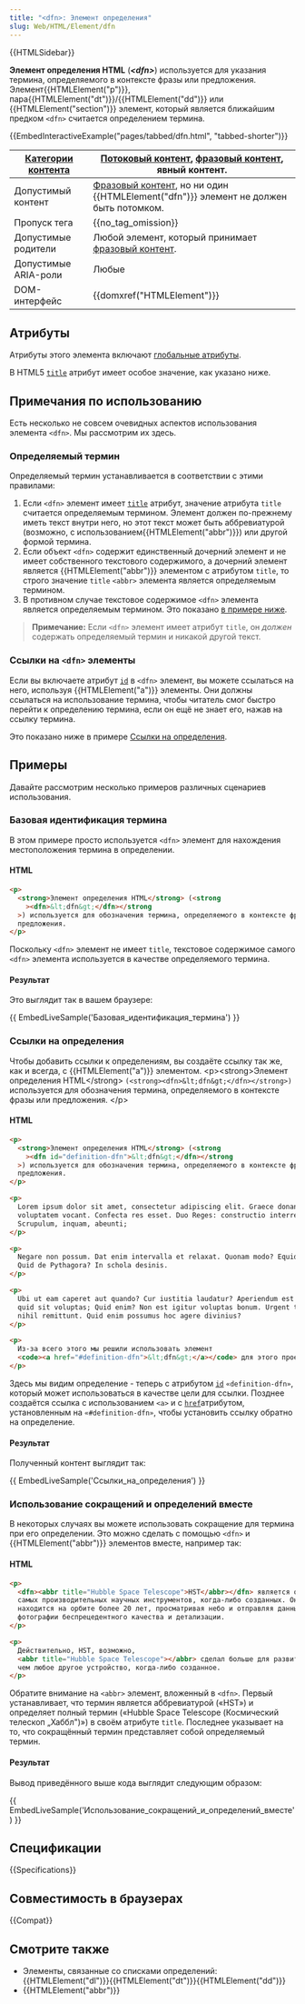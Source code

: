 ```yaml
---
title: "<dfn>: Элемент определения"
slug: Web/HTML/Element/dfn
---
```


{{HTMLSidebar}}

**Элемент определения HTML** (**_\<dfn>_**) используется для указания термина, определяемого в контексте фразы или предложения. Элемент{{HTMLElement("p")}}, пара{{HTMLElement("dt")}}/{{HTMLElement("dd")}} или {{HTMLElement("section")}} элемент, который является ближайшим предком `<dfn>` считается определением термина.

{{EmbedInteractiveExample("pages/tabbed/dfn.html", "tabbed-shorter")}}

| [Категории контента](/ru/docs/Web/HTML/Content_categories) | [Потоковый контент](/ru/docs/Web/HTML/Content_categories#Flow_content), [фразовый контент](/ru/docs/Web/HTML/Content_categories#Phrasing_content), явный контент. |
| ---------------------------------------------------------- | ----------------------------------------------------------------------------------------------------------------------------------------------------------------- |
| Допустимый контент                                         | [Фразовый контент](/ru/docs/Web/HTML/Content_categories#Phrasing_content), но ни один {{HTMLElement("dfn")}} элемент не должен быть потомком.                     |
| Пропуск тега                                               | {{no_tag_omission}}                                                                                                                                               |
| Допустимые родители                                        | Любой элемент, который принимает [фразовый контент](/ru/docs/Web/HTML/Content_categories#Phrasing_content).                                                       |
| Допустимые ARIA-роли                                       | Любые                                                                                                                                                             |
| DOM-интерфейс                                              | {{domxref("HTMLElement")}}                                                                                                                                        |

## Атрибуты

Атрибуты этого элемента включают [глобальные атрибуты](/ru/docs/Web/HTML/Global_attributes).

В HTML5 [`title`](/ru/docs/Web/HTML/Global_attributes#title) атрибут имеет особое значение, как указано ниже.

## Примечания по использованию

Есть несколько не совсем очевидных аспектов использования элемента `<dfn>`. Мы рассмотрим их здесь.

### Определяемый термин

Определяемый термин устанавливается в соответствии с этими правилами:

1. Если `<dfn>` элемент имеет [`title`](/ru/docs/Web/HTML/Global_attributes#title) атрибут, значение атрибута `title` считается определяемым термином. Элемент должен по-прежнему иметь текст внутри него, но этот текст может быть аббревиатурой (возможно, с использованием{{HTMLElement("abbr")}}) или другой формой термина.
2. Если объект `<dfn>` содержит единственный дочерний элемент и не имеет собственного текстового содержимого, а дочерний элемент является {{HTMLElement("abbr")}} элементом с атрибутом `title`, то строго значение `title` `<abbr>` элемента является определяемым термином.
3. В противном случае текстовое содержимое `<dfn>` элемента является определяемым термином. Это показано [в примере ниже](#базовая_идентификация_термина).

> **Примечание:** Если `<dfn>` элемент имеет атрибут `title`, он _должен_ содержать определяемый термин и никакой другой текст.

### Ссылки на `<dfn>` элементы

Если вы включаете атрибут [`id`](/ru/docs/Web/HTML/Global_attributes#id) в `<dfn>` элемент, вы можете ссылаться на него, используя {{HTMLElement("a")}} элементы. Они должны ссылаться на использование термина, чтобы читатель смог быстро перейти к определению термина, если он ещё не знает его, нажав на ссылку термина.

Это показано ниже в примере [Ссылки на определения](#ссылки_на_определения).

## Примеры

Давайте рассмотрим несколько примеров различных сценариев использования.

### Базовая идентификация термина

В этом примере просто используется `<dfn>` элемент для нахождения местоположения термина в определении.

#### HTML

```html
<p>
  <strong>Элемент определения HTML</strong> (<strong
    ><dfn>&lt;dfn&gt;</dfn></strong
  >) используется для обозначения термина, определяемого в контексте фразы или
  предложения.
</p>
```

Поскольку `<dfn>` элемент не имеет `title`, текстовое содержимое самого `<dfn>` элемента используется в качестве определяемого термина.

#### Результат

Это выглядит так в вашем браузере:

{{ EmbedLiveSample('Базовая_идентификация_термина') }}

### Ссылки на определения

Чтобы добавить ссылки к определениям, вы создаёте ссылку так же, как и всегда, с {{HTMLElement("a")}} элементом. \<p>\<strong>Элемент определения HTML\</strong> `(<strong><dfn>&lt;dfn&gt;</dfn></strong>)` используется для обозначения термина, определяемого в контексте фразы или предложения. \</p>

#### HTML

```html
<p>
  <strong>Элемент определения HTML</strong> (<strong
    ><dfn id="definition-dfn">&lt;dfn&gt;</dfn></strong
  >) используется для обозначения термина, определяемого в контексте фразы или
  предложения.
</p>

<p>
  Lorem ipsum dolor sit amet, consectetur adipiscing elit. Graece donan, Latine
  voluptatem vocant. Confecta res esset. Duo Reges: constructio interrete.
  Scrupulum, inquam, abeunti;
</p>

<p>
  Negare non possum. Dat enim intervalla et relaxat. Quonam modo? Equidem e Cn.
  Quid de Pythagora? In schola desinis.
</p>

<p>
  Ubi ut eam caperet aut quando? Cur iustitia laudatur? Aperiendum est igitur,
  quid sit voluptas; Quid enim? Non est igitur voluptas bonum. Urgent tamen et
  nihil remittunt. Quid enim possumus hoc agere divinius?
</p>

<p>
  Из-за всего этого мы решили использовать элемент
  <code><a href="#definition-dfn">&lt;dfn&gt;</a></code> для этого проекта.
</p>
```

Здесь мы видим определение - теперь с атрибутом [`id`](/ru/docs/Web/HTML/Global_attributes#id) `«definition-dfn»`, который может использоваться в качестве цели для ссылки. Позднее создаётся ссылка с использованием `<a>` и с [`href`](/ru/docs/Web/HTML/Element/a#href)атрибутом, установленным на `«#definition-dfn»`, чтобы установить ссылку обратно на определение.

#### Результат

Полученный контент выглядит так:

{{ EmbedLiveSample('Ссылки_на_определения') }}

### Использование сокращений и определений вместе

В некоторых случаях вы можете использовать сокращение для термина при его определении. Это можно сделать с помощью `<dfn>` и {{HTMLElement("abbr")}} элементов вместе, например так:

#### HTML

```html
<p>
  <dfn><abbr title="Hubble Space Telescope">HST</abbr></dfn> является одним из
  самых производительных научных инструментов, когда-либо созданных. Он
  находится на орбите более 20 лет, просматривая небо и отправляя данные и
  фотографии беспрецедентного качества и детализации.
</p>

<p>
  Действительно, HST, возможно,
  <abbr title="Hubble Space Telescope"></abbr> сделал больше для развития науки,
  чем любое другое устройство, когда-либо созданное.
</p>
```

Обратите внимание на `<abbr>` элемент, вложенный в `<dfn>`. Первый устанавливает, что термин является аббревиатурой («HST») и определяет полный термин («Hubble Space Telescope (Космический телескоп „Хаббл")») в своём атрибуте `title`. Последнее указывает на то, что сокращённый термин представляет собой определяемый термин.

#### Результат

Вывод приведённого выше кода выглядит следующим образом:

{{ EmbedLiveSample('Использование_сокращений_и_определений_вместе') }}

## Спецификации

{{Specifications}}

## Совместимость в браузерах

{{Compat}}

## Смотрите также

- Элементы, связанные со списками определений: {{HTMLElement("dl")}}{{HTMLElement("dt")}}{{HTMLElement("dd")}}
- {{HTMLElement("abbr")}}

